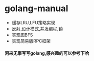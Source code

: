 # golang-manual
* 缓存LRU,LFU策略实现
* 反射,设计模式,并发编程,锁
* 实现图BFS
* 实现简易版RPC框架

#### 闲来无事写写golang,感兴趣的可以参考下哈
